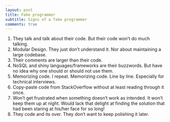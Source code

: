 ```yaml
---
layout: post
title: Fake programmer
subtitle: Signs of a fake programmer
comments: true
---
```


1. They talk and talk about their code. But their code won’t do much talking.
2. Modular Design. They just don’t understand it. Nor about maintaining a large codebase.
3. Their comments are larger than their code.
4. NoSQL and shiny languages/frameworks are their buzzwords. But have no idea why one should or should not use them.
5. Memorizing code. I repeat. Memorizing code. Line by line. Especially for technical interviews.
6. Copy-paste code from StackOverflow without at least reading through it once.
7. Won’t get frustrated when something doesn’t work as intended. It won’t keep them up at night. Would lack that delight at finding the solution that had been staring at his/her face for so long!
8. They code and its over. They don’t want to keep polishing it later.
